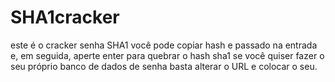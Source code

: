 # SHA1cracker
este é o cracker senha SHA1 você pode copiar hash e passado na entrada e, em seguida, aperte enter para quebrar o hash sha1 se você quiser fazer o seu próprio banco de dados de senha basta alterar o URL e colocar o seu.
